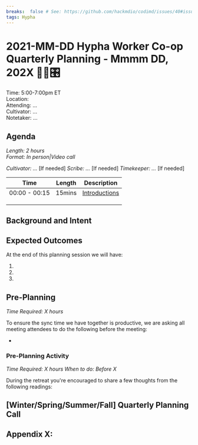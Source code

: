 ```yaml
---
breaks:  false # See: https://github.com/hackmdio/codimd/issues/40#issuecomment-172927690
tags: Hypha
---
```

# 2021-MM-DD Hypha Worker Co-op Quarterly Planning - Mmmm DD, 202X 🐛🌱🎛️

Time:       5:00-7:00pm ET  
Location:    
Attending:  ...  
Cultivator: ...  
Notetaker:  ... 

## Agenda

_Length: 2 hours_  
_Format: In person|Video call_

_Cultivator: ..._ [If needed]
_Scribe: ..._ [If needed]
_Timekeeper: ..._ [If needed]

| Time          | Length | Description                                         |
|---------------|--------|-----------------------------------------------------|
| 00:00 - 00:15 | 15mins | [Introductions](#introductions)                     |
|   |   |   |
|   |   |   |
|   |   |   |


## Background and Intent


## Expected Outcomes

At the end of this planning session we will have:

1. 
2. 
3. 


## Pre-Planning 

_Time Required: X hours_

To ensure the sync time we have together is productive, we are asking all meeting attendees to do the following before the meeting:

- 

### Pre-Planning Activity

_Time Required: X hours_ 
_When to do: Before X_

During the retreat you're encouraged to share a few thoughts from the following readings:


## [Winter/Spring/Summer/Fall] Quarterly Planning Call 



### 


### 


### 



## Appendix X: 
